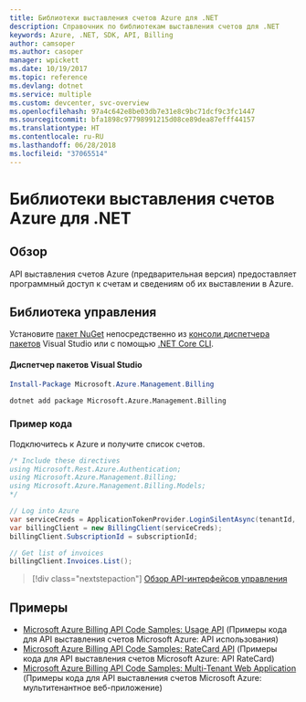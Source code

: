 ```yaml
---
title: Библиотеки выставления счетов Azure для .NET
description: Справочник по библиотекам выставления счетов для .NET
keywords: Azure, .NET, SDK, API, Billing
author: camsoper
ms.author: casoper
manager: wpickett
ms.date: 10/19/2017
ms.topic: reference
ms.devlang: dotnet
ms.service: multiple
ms.custom: devcenter, svc-overview
ms.openlocfilehash: 97a4c642e8be03db7e31e8c9bc71dcf9c3fc1447
ms.sourcegitcommit: bfa1898c97798991215d08ce89dea87efff44157
ms.translationtype: HT
ms.contentlocale: ru-RU
ms.lasthandoff: 06/28/2018
ms.locfileid: "37065514"
---
```

# <a name="azure-billing-libraries-for-net"></a>Библиотеки выставления счетов Azure для .NET

## <a name="overview"></a>Обзор

API выставления счетов Azure (предварительная версия) предоставляет программный доступ к счетам и сведениям об их выставлении в Azure.

## <a name="management-library"></a>Библиотека управления

Установите [пакет NuGet](https://www.nuget.org/packages/Microsoft.Azure.Management.Billing) непосредственно из [консоли диспетчера пакетов][PackageManager] Visual Studio или с помощью [.NET Core CLI][DotNetCLI].

#### <a name="visual-studio-package-manager"></a>Диспетчер пакетов Visual Studio

```powershell
Install-Package Microsoft.Azure.Management.Billing
```

```bash
dotnet add package Microsoft.Azure.Management.Billing
```

### <a name="code-example"></a>Пример кода

Подключитесь к Azure и получите список счетов.

```csharp
/* Include these directives
using Microsoft.Rest.Azure.Authentication;
using Microsoft.Azure.Management.Billing;
using Microsoft.Azure.Management.Billing.Models;
*/

// Log into Azure
var serviceCreds = ApplicationTokenProvider.LoginSilentAsync(tenantId, clientId, secret);
var billingClient = new BillingClient(serviceCreds);
billingClient.SubscriptionId = subscriptionId;

// Get list of invoices
billingClient.Invoices.List();
```

> [!div class="nextstepaction"]
> [Обзор API-интерфейсов управления](/dotnet/api/overview/azure/billing/management)

## <a name="samples"></a>Примеры

* [Microsoft Azure Billing API Code Samples: Usage API](https://github.com/Azure-Samples/billing-dotnet-usage-api) (Примеры кода для API выставления счетов Microsoft Azure: API использования)
* [Microsoft Azure Billing API Code Samples: RateCard API](https://github.com/Azure-Samples/billing-dotnet-ratecard-api) (Примеры кода для API выставления счетов Microsoft Azure: API RateCard)
* [Microsoft Azure Billing API Code Samples: Multi-Tenant Web Application](https://github.com/Azure-Samples/billing-dotnet-webapp-multitenant) (Примеры кода для API выставления счетов Microsoft Azure: мультитенантное веб-приложение)

[PackageManager]: https://docs.microsoft.com/nuget/tools/package-manager-console
[DotNetCLI]: https://docs.microsoft.com/dotnet/core/tools/dotnet-add-package

